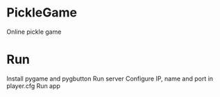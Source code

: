 # PickleGame
Online pickle game

# Run
Install pygame and pygbutton
Run server
Configure IP, name and port in player.cfg
Run app